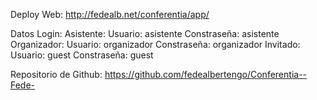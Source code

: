 Deploy Web: http://fedealb.net/conferentia/app/

Datos Login:
	Asistente:
		Usuario: asistente
		Constraseña: asistente
	Organizador:
		Usuario: organizador
		Constraseña: organizador
	Invitado:
		Usuario: guest
		Constraseña: guest

Repositorio de Github: https://github.com/fedealbertengo/Conferentia--Fede-